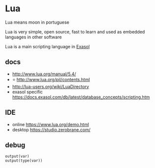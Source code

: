 # Lua
Lua means moon in portuguese

Lua is very simple, open source, fast to learn and used as embedded languages in other software

Lua is a main scripting language in [Exasol](/exasol)


## docs
* http://www.lua.org/manual/5.4/
* :star: http://www.lua.org/pil/contents.html
* http://lua-users.org/wiki/LuaDirectory
* exasol specific https://docs.exasol.com/db/latest/database_concepts/scripting.htm


## IDE

* online https://www.lua.org/demo.html
* desktop https://studio.zerobrane.com/


## debug
    output(var)
    output(type(var))

